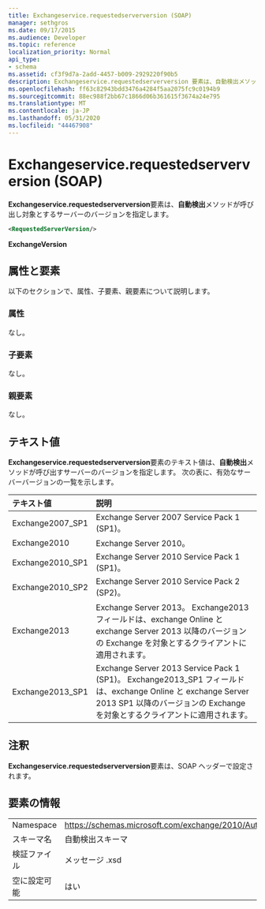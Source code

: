 ```yaml
---
title: Exchangeservice.requestedserverversion (SOAP)
manager: sethgros
ms.date: 09/17/2015
ms.audience: Developer
ms.topic: reference
localization_priority: Normal
api_type:
- schema
ms.assetid: cf3f9d7a-2add-4457-b009-2929220f90b5
description: Exchangeservice.requestedserverversion 要素は、自動検出メソッドが呼び出し対象とするサーバーのバージョンを指定します。
ms.openlocfilehash: ff63c82943bdd3476a4284f5aa2075fc9c0194b9
ms.sourcegitcommit: 88ec988f2bb67c1866d06b361615f3674a24e795
ms.translationtype: MT
ms.contentlocale: ja-JP
ms.lasthandoff: 05/31/2020
ms.locfileid: "44467908"
---
```

# <a name="requestedserverversion-soap"></a>Exchangeservice.requestedserverversion (SOAP)

**Exchangeservice.requestedserverversion**要素は、**自動検出**メソッドが呼び出し対象とするサーバーのバージョンを指定します。 
  
```XML
<RequestedServerVersion/>
```

 **ExchangeVersion**
## <a name="attributes-and-elements"></a>属性と要素

以下のセクションで、属性、子要素、親要素について説明します。
  
### <a name="attributes"></a>属性

なし。
  
### <a name="child-elements"></a>子要素

なし。
  
### <a name="parent-elements"></a>親要素

なし。
  
## <a name="text-value"></a>テキスト値

**Exchangeservice.requestedserverversion**要素のテキスト値は、**自動検出**メソッドが呼び出すサーバーのバージョンを指定します。 次の表に、有効なサーバーバージョンの一覧を示します。 
  
|**テキスト値**|**説明**|
|:-----|:-----|
|Exchange2007_SP1  <br/> |Exchange Server 2007 Service Pack 1 (SP1)。  <br/> |
|Exchange2010  <br/> |Exchange Server 2010。  <br/> |
|Exchange2010_SP1  <br/> |Exchange Server 2010 Service Pack 1 (SP1)。  <br/> |
|Exchange2010_SP2  <br/> |Exchange Server 2010 Service Pack 2 (SP2)。  <br/> |
|Exchange2013  <br/> |Exchange Server 2013。 Exchange2013 フィールドは、exchange Online と exchange Server 2013 以降のバージョンの Exchange を対象とするクライアントに適用されます。  <br/> |
|Exchange2013_SP1  <br/> |Exchange Server 2013 Service Pack 1 (SP1)。 Exchange2013_SP1 フィールドは、exchange Online と exchange Server 2013 SP1 以降のバージョンの Exchange を対象とするクライアントに適用されます。  <br/> |
   
## <a name="remarks"></a>注釈

**Exchangeservice.requestedserverversion**要素は、SOAP ヘッダーで設定されます。 
  
## <a name="element-information"></a>要素の情報

|||
|:-----|:-----|
|Namespace  <br/> |https://schemas.microsoft.com/exchange/2010/Autodiscover  <br/> |
|スキーマ名  <br/> |自動検出スキーマ  <br/> |
|検証ファイル  <br/> |メッセージ .xsd  <br/> |
|空に設定可能  <br/> |はい  <br/> |
   

